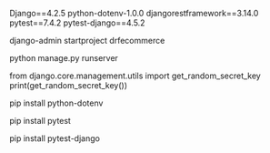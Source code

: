 <!-- Packages -->

Django==4.2.5
python-dotenv-1.0.0
djangorestframework==3.14.0
pytest==7.4.2
pytest-django==4.5.2



<!-- Commands -->

django-admin startproject drfecommerce

python manage.py runserver

from django.core.management.utils import get_random_secret_key
print(get_random_secret_key())

pip install python-dotenv

pip install pytest

pip install pytest-django